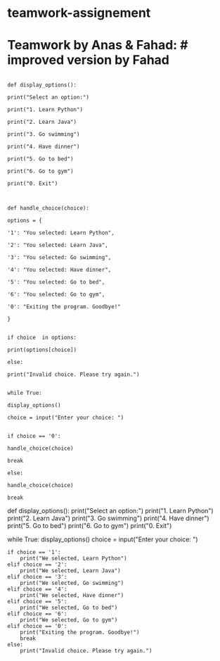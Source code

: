 # teamwork-assignement
# Teamwork by Anas & Fahad:                                            # improved version by Fahad
                                                                        def display_options():
                                                                            print("Select an option:")
                                                                            print("1. Learn Python")
                                                                            print("2. Learn Java")
                                                                            print("3. Go swimming")
                                                                            print("4. Have dinner")
                                                                            print("5. Go to bed")
                                                                            print("6. Go to gym")
                                                                            print("0. Exit")
                                                                        
                                                                        
                                                                        def handle_choice(choice):
                                                                            options = {
                                                                                '1': "You selected: Learn Python",
                                                                                '2': "You selected: Learn Java",
                                                                                '3': "You selected: Go swimming",
                                                                                '4': "You selected: Have dinner",
                                                                                '5': "You selected: Go to bed",
                                                                                '6': "You selected: Go to gym",
                                                                                '0': "Exiting the program. Goodbye!"
                                                                            }
                                                                        
                                                                            if choice  in options:
                                                                                print(options[choice])
                                                                            else:
                                                                                print("Invalid choice. Please try again.")
                                                                        
                                                                        while True:
                                                                            display_options()
                                                                            choice = input("Enter your choice: ")
                                                                        
                                                                            if choice == '0':
                                                                                handle_choice(choice)
                                                                                break
                                                                            else:
                                                                                handle_choice(choice)
                                                                                break
def display_options():
    print("Select an option:")
    print("1. Learn Python")
    print("2. Learn Java")
    print("3. Go swimming")
    print("4. Have dinner")
    print("5. Go to bed")
    print("6. Go to gym")
    print("0. Exit")

while True:
    display_options()
    choice = input("Enter your choice: ")

    if choice == '1':
        print("We selected, Learn Python")
    elif choice == '2':
        print("We selected, Learn Java")
    elif choice == '3':
        print("We selected, Go swimming")
    elif choice == '4':
        print("We selected, Have dinner")
    elif choice == '5':
        print("We selected, Go to bed")
    elif choice == '6':
        print("We selected, Go to gym")
    elif choice == '0':
        print("Exiting the program. Goodbye!")
        break
    else:
        print("Invalid choice. Please try again.")
